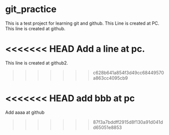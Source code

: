 # git_practice
This is a test project for learning git and github.
This Line is created at PC.
This line is created at github.

<<<<<<< HEAD
Add a line at pc.
=======
This line is created at github2.
>>>>>>> c628b641a854f3d49cc68449570a863cc4095cb9

<<<<<<< HEAD
add bbb at pc
=======

Add aaaa at github
>>>>>>> 87f3a7bddff2915d8f130a91d041dd65051e8853
